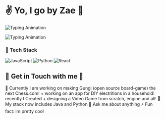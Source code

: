 # ✌️ Yo, I go by Zae 🍂

![Typing Animation](https://readme-typing-svg.herokuapp.com/?lines=Hello,+Vault+Dweller!&font=Fira+Code&color=00FF00&size=24)

![Typing Animation](https://readme-typing-svg.herokuapp.com/?lines=Hello,+Vault+Dweller!;Stats+Loading...&font=Fira+Code&color=00FF00&size=24)

### 🚀 Tech Stack
![JavaScript](https://img.shields.io/badge/-JavaScript-F7DF1E?logo=javascript&logoColor=000)
![Python](https://img.shields.io/badge/-Python-3776AB?logo=python&logoColor=fff)
![React](https://img.shields.io/badge/-React-61DAFB?logo=react&logoColor=000)

## 🪩 Get in Touch with me 🍂

🔭 Currently I am working on making Gungi (open source board-game) the next Chess.com! + working on an app for DIY electritions in a household!
recently I Created + designing a Video Game from scratch, engine and all!
🌱 My stack now includes Java and Python
💬 Ask me about anything
⚡ Fun fact: im pretty cool


<!--
**403-ko2/403-ko2** is a ✨ _special_ ✨ repository because its `README.md` (this file) appears on your GitHub profile.

Here are some ideas to get you started:


